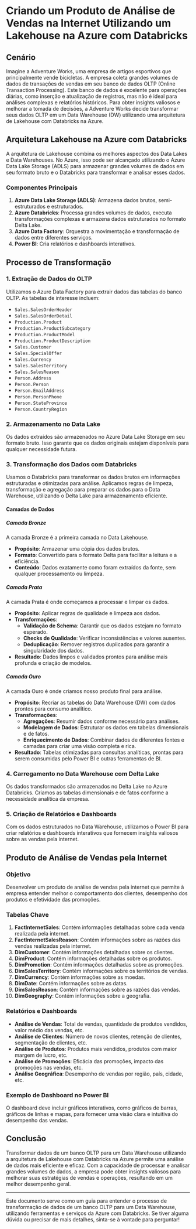 # Criando um Produto de Análise de Vendas na Internet Utilizando um Lakehouse na Azure com Databricks

## Cenário

Imagine a Adventure Works, uma empresa de artigos esportivos que principalmente vende bicicletas. A empresa coleta grandes volumes de dados de transações de vendas em seu banco de dados OLTP (Online Transaction Processing). Este banco de dados é excelente para operações diárias, como inserção e atualização de registros, mas não é ideal para análises complexas e relatórios históricos. Para obter insights valiosos e melhorar a tomada de decisões, a Adventure Works decide transformar seus dados OLTP em um Data Warehouse (DW) utilizando uma arquitetura de Lakehouse com Databricks na Azure.

## Arquitetura Lakehouse na Azure com Databricks

A arquitetura de Lakehouse combina os melhores aspectos dos Data Lakes e Data Warehouses. No Azure, isso pode ser alcançado utilizando o Azure Data Lake Storage (ADLS) para armazenar grandes volumes de dados em seu formato bruto e o Databricks para transformar e analisar esses dados.

### Componentes Principais

1. **Azure Data Lake Storage (ADLS)**: Armazena dados brutos, semi-estruturados e estruturados.
2. **Azure Databricks**: Processa grandes volumes de dados, executa transformações complexas e armazena dados estruturados no formato Delta Lake.
3. **Azure Data Factory**: Orquestra a movimentação e transformação de dados entre diferentes serviços.
4. **Power BI**: Cria relatórios e dashboards interativos.

## Processo de Transformação

### 1. Extração de Dados do OLTP

Utilizamos o Azure Data Factory para extrair dados das tabelas do banco OLTP. As tabelas de interesse incluem:

- `Sales.SalesOrderHeader`
- `Sales.SalesOrderDetail`
- `Production.Product`
- `Production.ProductSubcategory`
- `Production.ProductModel`
- `Production.ProductDescription`
- `Sales.Customer`
- `Sales.SpecialOffer`
- `Sales.Currency`
- `Sales.SalesTerritory`
- `Sales.SalesReason`
- `Person.Address`
- `Person.Person`
- `Person.EmailAddress`
- `Person.PersonPhone`
- `Person.StateProvince`
- `Person.CountryRegion`

### 2. Armazenamento no Data Lake

Os dados extraídos são armazenados no Azure Data Lake Storage em seu formato bruto. Isso garante que os dados originais estejam disponíveis para qualquer necessidade futura.

### 3. Transformação dos Dados com Databricks

Usamos o Databricks para transformar os dados brutos em informações estruturadas e otimizadas para análise. Aplicamos regras de limpeza, transformação e agregação para preparar os dados para o Data Warehouse, utilizando o Delta Lake para armazenamento eficiente.

#### Camadas de Dados

##### Camada Bronze

A camada Bronze é a primeira camada no Data Lakehouse.

- **Propósito**: Armazenar uma cópia dos dados brutos.
- **Formato**: Convertido para o formato Delta para facilitar a leitura e a eficiência.
- **Conteúdo**: Dados exatamente como foram extraídos da fonte, sem qualquer processamento ou limpeza.

##### Camada Prata

A camada Prata é onde começamos a processar e limpar os dados.

- **Propósito**: Aplicar regras de qualidade e limpeza aos dados.
- **Transformações**:
  - **Validação de Schema**: Garantir que os dados estejam no formato esperado.
  - **Checks de Qualidade**: Verificar inconsistências e valores ausentes.
  - **Deduplicação**: Remover registros duplicados para garantir a singularidade dos dados.
- **Resultado**: Dados limpos e validados prontos para análise mais profunda e criação de modelos.

##### Camada Ouro

A camada Ouro é onde criamos nosso produto final para análise.

- **Propósito**: Recriar as tabelas do Data Warehouse (DW) com dados prontos para consumo analítico.
- **Transformações**:
  - **Agregações**: Resumir dados conforme necessário para análises.
  - **Modelagem de Dados**: Estruturar os dados em tabelas dimensionais e de fatos.
  - **Enriquecimento de Dados**: Combinar dados de diferentes fontes e camadas para criar uma visão completa e rica.
- **Resultado**: Tabelas otimizadas para consultas analíticas, prontas para serem consumidas pelo Power BI e outras ferramentas de BI.

### 4. Carregamento no Data Warehouse com Delta Lake

Os dados transformados são armazenados no Delta Lake no Azure Databricks. Criamos as tabelas dimensionais e de fatos conforme a necessidade analítica da empresa.

### 5. Criação de Relatórios e Dashboards

Com os dados estruturados no Data Warehouse, utilizamos o Power BI para criar relatórios e dashboards interativos que fornecem insights valiosos sobre as vendas pela internet.

## Produto de Análise de Vendas pela Internet

### Objetivo

Desenvolver um produto de análise de vendas pela internet que permite à empresa entender melhor o comportamento dos clientes, desempenho dos produtos e efetividade das promoções.

### Tabelas Chave

1. **FactInternetSales**: Contém informações detalhadas sobre cada venda realizada pela internet.
2. **FactInternetSalesReason**: Contém informações sobre as razões das vendas realizadas pela internet.
3. **DimCustomer**: Contém informações detalhadas sobre os clientes.
4. **DimProduct**: Contém informações detalhadas sobre os produtos.
5. **DimPromotion**: Contém informações detalhadas sobre as promoções.
6. **DimSalesTerritory**: Contém informações sobre os territórios de vendas.
7. **DimCurrency**: Contém informações sobre as moedas.
8. **DimDate**: Contém informações sobre as datas.
9. **DimSalesReason**: Contém informações sobre as razões das vendas.
10. **DimGeography**: Contém informações sobre a geografia.

### Relatórios e Dashboards

- **Análise de Vendas**: Total de vendas, quantidade de produtos vendidos, valor médio das vendas, etc.
- **Análise de Clientes**: Número de novos clientes, retenção de clientes, segmentação de clientes, etc.
- **Análise de Produtos**: Produtos mais vendidos, produtos com maior margem de lucro, etc.
- **Análise de Promoções**: Eficácia das promoções, impacto das promoções nas vendas, etc.
- **Análise Geográfica**: Desempenho de vendas por região, país, cidade, etc.

### Exemplo de Dashboard no Power BI

O dashboard deve incluir gráficos interativos, como gráficos de barras, gráficos de linhas e mapas, para fornecer uma visão clara e intuitiva do desempenho das vendas.

## Conclusão

Transformar dados de um banco OLTP para um Data Warehouse utilizando a arquitetura de Lakehouse com Databricks na Azure permite uma análise de dados mais eficiente e eficaz. Com a capacidade de processar e analisar grandes volumes de dados, a empresa pode obter insights valiosos para melhorar suas estratégias de vendas e operações, resultando em um melhor desempenho geral.

---

Este documento serve como um guia para entender o processo de transformação de dados de um banco OLTP para um Data Warehouse, utilizando ferramentas e serviços da Azure com Databricks. Se tiver alguma dúvida ou precisar de mais detalhes, sinta-se à vontade para perguntar!
